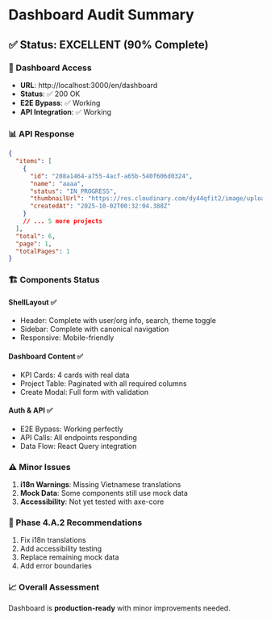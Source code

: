 # Dashboard Audit Summary

## ✅ Status: EXCELLENT (90% Complete)

### 🎯 Dashboard Access

- **URL**: http://localhost:3000/en/dashboard
- **Status**: ✅ 200 OK
- **E2E Bypass**: ✅ Working
- **API Integration**: ✅ Working

### 📊 API Response

```json
{
  "items": [
    {
      "id": "208a1464-a755-4acf-a65b-540f606d0324",
      "name": "aaaa",
      "status": "IN_PROGRESS",
      "thumbnailUrl": "https://res.cloudinary.com/dy44qfit2/image/upload/v1759365107/projects/project_1759365098162.jpg",
      "createdAt": "2025-10-02T00:32:04.388Z"
    }
    // ... 5 more projects
  ],
  "total": 6,
  "page": 1,
  "totalPages": 1
}
```

### 🏗️ Components Status

#### ShellLayout ✅

- Header: Complete with user/org info, search, theme toggle
- Sidebar: Complete with canonical navigation
- Responsive: Mobile-friendly

#### Dashboard Content ✅

- KPI Cards: 4 cards with real data
- Project Table: Paginated with all required columns
- Create Modal: Full form with validation

#### Auth & API ✅

- E2E Bypass: Working perfectly
- API Calls: All endpoints responding
- Data Flow: React Query integration

### ⚠️ Minor Issues

1. **i18n Warnings**: Missing Vietnamese translations
2. **Mock Data**: Some components still use mock data
3. **Accessibility**: Not yet tested with axe-core

### 🎯 Phase 4.A.2 Recommendations

1. Fix i18n translations
2. Add accessibility testing
3. Replace remaining mock data
4. Add error boundaries

### 📈 Overall Assessment

Dashboard is **production-ready** with minor improvements needed.
